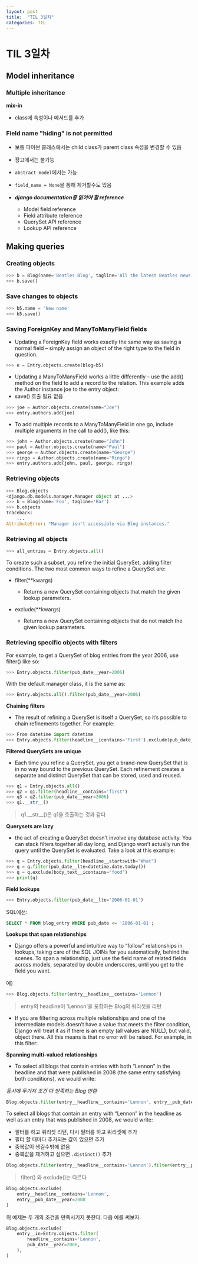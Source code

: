 ```yaml
---
layout: post
title:  "TIL 3일차"
categories: TIL
---
```


# TIL 3일차

## Model inheritance

### Multiple inheritance

**mix-in**

* class에 속성이나 메서드를 추가


### Field name "hiding" is not permitted

* 보통 파이썬 클래스에서는 child class가 parent class 속성을 변경할 수 있음
* 장고에서는 불가능
* `abstract model`에서는 가능
* `field_name = None`을 통해 제거할수도 있음

* **_django documentation중 읽어야 할 reference_**
  * Model field reference
  * Field attribute reference
  * QuerySet API reference
  * Lookup API reference

## Making queries

### Creating objects

```python
>>> b = Blog(name='Beatles Blog', tagline='All the latest Beatles news.')
>>> b.save()
```

### Save changes to objects

```python
>>> b5.name = 'New name'
>>> b5.save()
```

### Saving ForeignKey and ManyToManyField fields

* Updating a ForeignKey field works exactly the same way as saving a normal field – simply assign an object of the right type to the field in question.

```python
>>> e = Entry.objects.create(blog=b5)
```

* Updating a ManyToManyField works a little differently – use the add() method on the field to add a record to the relation. This example adds the Author instance joe to the entry object:
* save() 호출 필요 없음

```python
>>> joe = Author.objects.create(name="Joe")
>>> entry.authors.add(joe)
```

* To add multiple records to a ManyToManyField in one go, include multiple arguments in the call to add(), like this:

```python
>>> john = Author.objects.create(name="John")
>>> paul = Author.objects.create(name="Paul")
>>> george = Author.objects.create(name="George")
>>> ringo = Author.objects.create(name="Ringo")
>>> entry.authors.add(john, paul, george, ringo)
```

### Retrieving objects

```python
>>> Blog.objects
<django.db.models.manager.Manager object at ...>
>>> b = Blog(name='Foo', tagline='Bar')
>>> b.objects
Traceback:
    ...
AttributeError: "Manager isn't accessible via Blog instances."
```

### Retrieving all objects

```python
>>> all_entries = Entry.objects.all()
```

To create such a subset, you refine the initial QuerySet, adding filter conditions. The two most common ways to refine a QuerySet are:

* filter(\*\*kwargs)
  * Returns a new QuerySet containing objects that match the given lookup parameters.

* exclude(**kwargs)
  * Returns a new QuerySet containing objects that do not match the given lookup parameters.

### Retrieving specific objects with filters

For example, to get a QuerySet of blog entries from the year 2006, use filter() like so:

```python
>>> Entry.objects.filter(pub_date__year=2006)
```

With the default manager class, it is the same as:

```python
>>> Entry.objects.all().filter(pub_date__year=2006)
```

**Chaining filters**

* The result of refining a QuerySet is itself a QuerySet, so it’s possible to chain refinements together. For example:

```python
>>> From datetime import datetime
>>> Entry.objects.filter(headline__icontains='First').exclude(pub_date__gte=datetime(2017, 5, 1))
```

**Filtered QuerySets are unique**

* Each time you refine a QuerySet, you get a brand-new QuerySet that is in no way bound to the previous QuerySet. Each refinement creates a separate and distinct QuerySet that can be stored, used and reused.

```python
>>> q1 = Entry.objects.all()
>>> q2 = q1.filter(headline__contains='first')
>>> q3 = q2.filter(pub_date__year=2006)
>>> q1.__str__()
```

> q1.\_\_str__()은 q1을 호출하는 것과 같다

**Querysets are lazy**

* the act of creating a QuerySet doesn’t involve any database activity. You can stack filters together all day long, and Django won’t actually run the query until the QuerySet is evaluated. Take a look at this example:

```python
>>> q = Entry.objects.filter(headline__startswith="What")
>>> q = q.filter(pub_date__lte=datetime.date.today())
>>> q = q.exclude(body_text__icontains="food")
>>> print(q)
```

**Field lookups**

```python
>>> Entry.objects.filter(pub_date__lte='2006-01-01')
```

SQL에선:

```sql
SELECT * FROM blog_entry WHERE pub_date <= '2006-01-01';
```

**Lookups that span relationships**

* Django offers a powerful and intuitive way to “follow” relationships in lookups, taking care of the SQL JOINs for you automatically, behind the scenes. To span a relationship, just use the field name of related fields across models, separated by double underscores, until you get to the field you want.

예)

```python
>>> Blog.objects.filter(entry__headline__contains='Lennon')
```

> entry의 headline이 'Lennon'을 포함하는 Blog의 쿼리셋을 리턴

* If you are filtering across multiple relationships and one of the intermediate models doesn’t have a value that meets the filter condition, Django will treat it as if there is an empty (all values are NULL), but valid, object there. All this means is that no error will be raised. For example, in this filter:


**Spanning multi-valued relationships**

*  To select all blogs that contain entries with both “Lennon” in the headline and that were published in 2008 (the same entry satisfying both conditions), we would write:

_동시에 두가지 조건 다 만족하는 Blog 반환_

```python
Blog.objects.filter(entry__headline__contains='Lennon', entry__pub_date__year=2008)
```

To select all blogs that contain an entry with “Lennon” in the headline as well as an entry that was published in 2008, we would write:

* 필터를 하고 쿼리셋 리턴, 다시 필터를 하고 쿼리셋에 추가
* 필터 할 때마다 추가되는 값이 있으면 추가
* 중복값이 생길수밖에 없음
* 중복값을 제거하고 싶으면 `.distinct()` 추가

```python
Blog.objects.filter(entry__headline__contains='Lennon').filter(entry__pub_date__year=2008)
```

> filter() 와 exclude()는 다르다

```python
Blog.objects.exclude(
	entry__headline__contains='Lennon',
	entry__pub_date__year=2008
)
```

위 예제는 두 개의 조건을 만족시키지 못한다. 다음 예를 써보자.

```python
Blog.objects.exclude(
    entry__in=Entry.objects.filter(
        headline__contains='Lennon',
        pub_date__year=2008,
    ),
)
```

